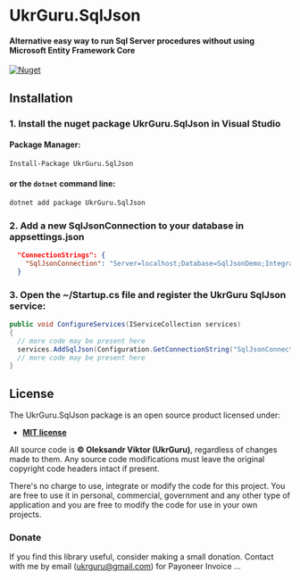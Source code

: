 # UkrGuru.SqlJson
#### Alternative easy way to run Sql Server procedures without using Microsoft Entity Framework Core

[![Nuget](https://img.shields.io/nuget/v/UkrGuru.SqlJson)](https://www.nuget.org/packages/UkrGuru.SqlJson/)

## Installation

### 1. Install the nuget package UkrGuru.SqlJson in Visual Studio

#### Package Manager:
```ps
Install-Package UkrGuru.SqlJson
```

#### or the `dotnet` command line:
```cmd
dotnet add package UkrGuru.SqlJson
```

### 2. Add a new SqlJsonConnection to your database in appsettings.json
```json
  "ConnectionStrings": {
    "SqlJsonConnection": "Server=localhost;Database=SqlJsonDemo;Integrated Security=SSPI"
  }
```

### 3. Open the ~/Startup.cs file and register the UkrGuru SqlJson service:
```c#
public void ConfigureServices(IServiceCollection services)
{
  // more code may be present here
  services.AddSqlJson(Configuration.GetConnectionString("SqlJsonConnection"));
  // more code may be present here
}
```

## License
The UkrGuru.SqlJson package is an open source product licensed under:

* **[MIT license](https://github.com/UkrGuru/WebJobs/blob/main/LICENSE.txt)**

All source code is **&copy; Oleksandr Viktor (UkrGuru)**, regardless of changes made to them. Any source code modifications must leave the original copyright code headers intact if present.

There's no charge to use, integrate or modify the code for this project. You are free to use it in personal, commercial, government and any other type of application and you are free to modify the code for use in your own projects.

### Donate
If you find this library useful, consider making a small donation. Contact with me by email (ukrguru@gmail.com) for Payoneer Invoice ...
